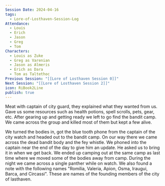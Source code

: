 ```yaml
---
Session Date: 2024-04-16
tags:
  - Lore-of-Losthaven-Session-Log
Attendance:
  - Louis
  - Erich
  - Jason
  - Greg
  - Tom
Characters:
  - Louis as Zuke
  - Greg as Varenian
  - Jason as Almeris
  - Erich as Dara
  - Tom as Taltethoc
Previous Session: "[[Lore of Losthaven Session 0]]"
Next Session: "[[Lore of Losthaven Session 2]]"
icon: RiBook2Line
publish: true
---
```

Meat with captain of city guard, they explained what they wanted from us. Gave us some resources such as health potions, spell scrolls, pets, gear, etc. After gearing up and getting ready we left to go find the bandit camp. We came across the group and killed most of them but kept a few alive.

We turned the bodies in, got the blue tooth phone from the captain of the city watch and headed out to the bandit camp. On our way there we came across the dead bandit body and the fey whistle. We phoned into the captain near the end of the day to give him an update. He asked us to bring it in when we get back. We ended up camping out at the same camp as last time where we moved some of the bodies away from camp. During the night we came across a single panther while on watch. We also found a note with the following names "Romilia, Valeria, Apion, Osma, Iraugui, Barca, and Circassi". These are names of the founding members of the city of lasthaven. 